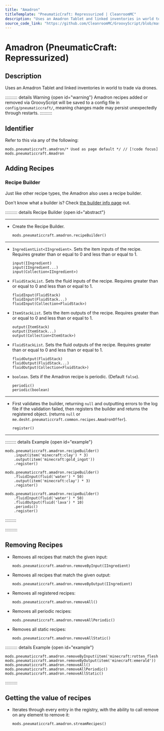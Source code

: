 ```yaml
---
title: "Amadron"
titleTemplate: "PneumaticCraft: Repressurized | CleanroomMC"
description: "Uses an Amadron Tablet and linked inventories in world to trade via drones."
source_code_link: "https://github.com/CleanroomMC/GroovyScript/blob/master/src/main/java/com/cleanroommc/groovyscript/compat/mods/pneumaticcraft/Amadron.java"
---
```


# Amadron (PneumaticCraft: Repressurized)

## Description

Uses an Amadron Tablet and linked inventories in world to trade via drones.

:::::::::: details Warning {open id="warning"}
Amadron recipes added or removed via GroovyScript will be saved to a config file in `config/pneumaticcraft/`, meaning changes made may persist unexpectedly through restarts.
::::::::::

## Identifier

Refer to this via any of the following:

```groovy:no-line-numbers {1}
mods.pneumaticcraft.amadron/* Used as page default */ // [!code focus]
mods.pneumaticcraft.Amadron
```


## Adding Recipes

### Recipe Builder

Just like other recipe types, the Amadron also uses a recipe builder.

Don't know what a builder is? Check [the builder info page](../../getting_started/builder.md) out.

:::::::::: details Recipe Builder {open id="abstract"}

---

- Create the Recipe Builder.

    ```groovy:no-line-numbers
    mods.pneumaticcraft.amadron.recipeBuilder()
    ```

---

- `IngredientList<IIngredient>`. Sets the item inputs of the recipe. Requires greater than or equal to 0 and less than or equal to 1.

    ```groovy:no-line-numbers
    input(IIngredient)
    input(IIngredient...)
    input(Collection<IIngredient>)
    ```

- `FluidStackList`. Sets the fluid inputs of the recipe. Requires greater than or equal to 0 and less than or equal to 1.

    ```groovy:no-line-numbers
    fluidInput(FluidStack)
    fluidInput(FluidStack...)
    fluidInput(Collection<FluidStack>)
    ```

- `ItemStackList`. Sets the item outputs of the recipe. Requires greater than or equal to 0 and less than or equal to 1.

    ```groovy:no-line-numbers
    output(ItemStack)
    output(ItemStack...)
    output(Collection<ItemStack>)
    ```

- `FluidStackList`. Sets the fluid outputs of the recipe. Requires greater than or equal to 0 and less than or equal to 1.

    ```groovy:no-line-numbers
    fluidOutput(FluidStack)
    fluidOutput(FluidStack...)
    fluidOutput(Collection<FluidStack>)
    ```

- `boolean`. Sets if the Amadron recipe is periodic. (Default `false`).

    ```groovy:no-line-numbers
    periodic()
    periodic(boolean)
    ```

---

- First validates the builder, returning `null` and outputting errors to the log file if the validation failed, then registers the builder and returns the registered object. (returns `null` or `me.desht.pneumaticcraft.common.recipes.AmadronOffer`).

    ```groovy:no-line-numbers
    register()
    ```

---

::::::::: details Example {open id="example"}
```groovy:no-line-numbers
mods.pneumaticcraft.amadron.recipeBuilder()
    .input(item('minecraft:clay') * 3)
    .output(item('minecraft:gold_ingot'))
    .register()

mods.pneumaticcraft.amadron.recipeBuilder()
    .fluidInput(fluid('water') * 50)
    .output(item('minecraft:clay') * 3)
    .register()

mods.pneumaticcraft.amadron.recipeBuilder()
    .fluidInput(fluid('water') * 50)
    .fluidOutput(fluid('lava') * 10)
    .periodic()
    .register()
```

:::::::::

::::::::::

## Removing Recipes

- Removes all recipes that match the given input:

    ```groovy:no-line-numbers
    mods.pneumaticcraft.amadron.removeByInput(IIngredient)
    ```

- Removes all recipes that match the given output:

    ```groovy:no-line-numbers
    mods.pneumaticcraft.amadron.removeByOutput(IIngredient)
    ```

- Removes all registered recipes:

    ```groovy:no-line-numbers
    mods.pneumaticcraft.amadron.removeAll()
    ```

- Removes all periodic recipes:

    ```groovy:no-line-numbers
    mods.pneumaticcraft.amadron.removeAllPeriodic()
    ```

- Removes all static recipes:

    ```groovy:no-line-numbers
    mods.pneumaticcraft.amadron.removeAllStatic()
    ```

:::::::::: details Example {open id="example"}
```groovy:no-line-numbers
mods.pneumaticcraft.amadron.removeByInput(item('minecraft:rotten_flesh'))
mods.pneumaticcraft.amadron.removeByOutput(item('minecraft:emerald'))
mods.pneumaticcraft.amadron.removeAll()
mods.pneumaticcraft.amadron.removeAllPeriodic()
mods.pneumaticcraft.amadron.removeAllStatic()
```

::::::::::

## Getting the value of recipes

- Iterates through every entry in the registry, with the ability to call remove on any element to remove it:

    ```groovy:no-line-numbers
    mods.pneumaticcraft.amadron.streamRecipes()
    ```
